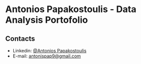 # Antonios Papakostoulis - Data Analysis Portofolio



## Contacts
- Linkedin: [@Antonios Papakostoulis](https://www.linkedin.com/in/apapakost/)
- E-mail: antonispap9@gmail.com
